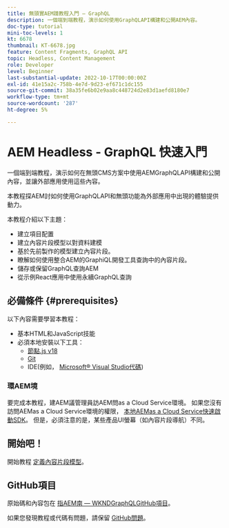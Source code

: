 ```yaml
---
title: 無頭實AEM踐教程入門 — GraphQL
description: 一個端到端教程，演示如何使用GraphQLAPI構建和公開AEM內容。
doc-type: tutorial
mini-toc-levels: 1
kt: 6678
thumbnail: KT-6678.jpg
feature: Content Fragments, GraphQL API
topic: Headless, Content Management
role: Developer
level: Beginner
last-substantial-update: 2022-10-17T00:00:00Z
exl-id: 41e15a2c-758b-4e7d-9d23-ef671c1dc155
source-git-commit: 38a35fe6b02e9aa8c448724d2e83d1aefd8180e7
workflow-type: tm+mt
source-wordcount: '287'
ht-degree: 5%

---
```


# AEM Headless - GraphQL 快速入門

一個端到端教程，演示如何在無頭CMS方案中使用AEMGraphQLAPI構建和公開內容，並讓外部應用使用這些內容。

本教程探AEM討如何使用GraphQLAPI和無頭功能為外部應用中出現的體驗提供動力。

本教程介紹以下主題：

* 建立項目配置
* 建立內容片段模型以對資料建模
* 基於先前製作的模型建立內容片段。
* 瞭解如何使用整合AEM的GraphiQL開發工具查詢中的內容片段。
* 儲存或保留GraphQL查詢AEM
* 從示例React應用中使用永續GraphQL查詢

## 必備條件 {#prerequisites}

以下內容需要學習本教程：

* 基本HTML和JavaScript技能
* 必須本地安裝以下工具：
   * [節點.js v18](https://nodejs.org/)
   * [Git](https://git-scm.com/)
   * IDE(例如， [Microsoft® Visual Studio代碼](https://code.visualstudio.com/))

### 環AEM境

要完成本教程，建AEM議管理員訪AEM問as a Cloud Service環境。 如果您沒有訪問AEMas a Cloud Service環境的權限， [本地AEMas a Cloud Service快速啟動SDK](/help/cloud-service/local-development-environment/aem-runtime.md)。 但是，必須注意的是，某些產品UI螢幕（如內容片段導航）不同。

## 開始吧！

開始教程 [定義內容片段模型](content-fragment-models.md)。

## GitHub項目

原始碼和內容包在 [指AEM南 — WKNDGraphQLGitHub項目](https://github.com/adobe/aem-guides-wknd-graphql)。

如果您發現教程或代碼有問題，請保留 [GitHub問題](https://github.com/adobe/aem-guides-wknd-graphql/issues)。
